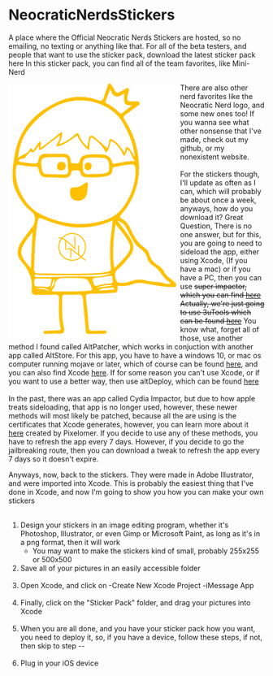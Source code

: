 # NeocraticNerdsStickers
A place where the Official Neocratic Nerds Stickers are hosted, so no emailing, no texting or anything like that.
For all of the beta testers, and people that want to use the sticker pack, download the latest sticker pack here
In this sticker pack, you can find all of the team favorites, like Mini-Nerd

<img src="Golden_Nerd_small.png" align="left" />There are also other nerd favorites like the Neocratic Nerd logo, and some new ones too! If you wanna see what other nonsense that I've made, check out my github, or my nonexistent website.
  <br>
  <br>
  For the stickers though, I'll update as often as I can, which will probably be about once a week, anyways, how do you download it? Great Question, There is no one answer, but for this, you are going to need to sideload the app, either using Xcode, (If you have a mac) or if you have a PC, then you can use <s>super impactor, which you can find <a href ="https://superimpactor.net/">here</a> Actually, we're just going to use 3uTools which can be found <a href="https://3u.com">here</a></s> You know what, forget all of those, use another method I found called AltPatcher, which works in conjuction with another app called AltStore. For this app, you have to have a windows 10, or mac os computer running mojave or later, which of course can be found <a href ="https://dex100c0der.github.io/android-ios-support/altserver.html">here</a>, and you can also find Xcode <a href="https://developer.apple.com/xcode/">here</a>. If for some reason you can't use Xcode, or if you want to use a better way, then use altDeploy, which can be found <a href="https://github.com/pixelomer/AltDeploy/releases/download/v1.1/AltDeploy.zip">here</a>
  <br>
  <br>
In the past, there was an app called Cydia Impactor, but due to how apple treats sideloading, that app is no longer used, however, these newer methods will most likely be patched, because all the are using is the certificates that Xcode generates, however, you can learn more about it 
<a href="https://github.com/pixelomer/AltDeploy">here</a> created by Pixelomer. If you decide to use any of these methods, you have to refresh the app every 7 days. However, if you decide to go the jailbreaking route, then you can download a tweak to refresh the app every 7 days so it doesn't expire.

Anyways, now, back to the stickers. They were made in Adobe Illustrator, and were imported into Xcode. This is probably the easiest thing that I've done in Xcode, and now I'm going to show you how you can make your own stickers
<Br><BR>
1. Design your stickers in an image editing program, whether it's Photoshop, Illustrator, or even Gimp or Microsoft Paint, as long as it's in a png format, then it will work <br>
   * You may want to make the stickers kind of small, probably 255x255 or 500x500
2. Save all of your pictures in an easily accessible folder
<br><br>
3. Open Xcode, and click on 
  -Create New Xcode Project
   -iMessage App
<br> <br>
4. Finally, click on the "Sticker Pack" folder, and drag your pictures into Xcode
<br> <br>
5. When you are all done, and you have your sticker pack how you want, you need to deploy it, so, if you have a device, follow these steps, if not, then skip to step --
<br> <br>
6. Plug in your iOS device
